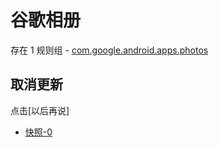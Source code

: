 # 谷歌相册

存在 1 规则组 - [com.google.android.apps.photos](/src/apps/com.google.android.apps.photos.ts)

## 取消更新

点击[以后再说]

- [快照-0](https://i.gkd.li/import/13218940)
